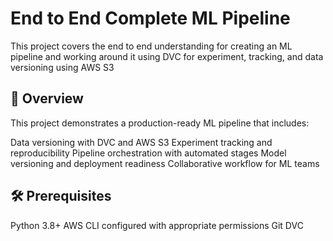 # End to End Complete ML Pipeline
This project covers the end to end understanding for creating an ML pipeline and working around it using DVC for experiment, tracking, and data versioning using AWS S3

## 🚀 Overview
This project demonstrates a production-ready ML pipeline that includes:

Data versioning with DVC and AWS S3
Experiment tracking and reproducibility
Pipeline orchestration with automated stages
Model versioning and deployment readiness
Collaborative workflow for ML teams

## 🛠️ Prerequisites

Python 3.8+
AWS CLI configured with appropriate permissions
Git
DVC
